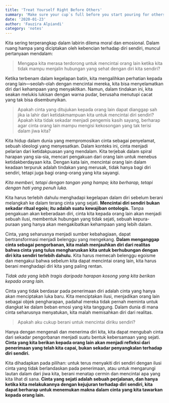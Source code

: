 ```yaml
---
title: 'Treat Yourself Right Before Others'
summary: 'Make sure your cup`s full before you start pouring for others.'
date: '2020-01-23'
author: 'Fauzira Alpiandi'
category: 'notes'
---
```


Kita sering terperangkap dalam labirin dilema moral dan emosional. Dalam ruang hampa yang diciptakan oleh kebencian terhadap diri sendiri, muncul pertanyaan mendalam:

> Mengapa kita merasa terdorong untuk mencintai orang lain ketika kita tidak mampu menjalin hubungan yang sehat dengan diri kita sendiri?

Ketika terbenam dalam kegelapan batin, kita mengalihkan perhatian kepada orang lain—seolah-olah dengan mencintai mereka, kita bisa menyelamatkan diri dari kehampaan yang menyakitkan. Namun, dalam tindakan ini, kita seakan melukis lukisan dengan warna pudar, berusaha menutupi cacat yang tak bisa disembunyikan.

> Apakah cinta yang ditujukan kepada orang lain dapat dianggap sah jika ia lahir dari ketidakmampuan kita untuk mencintai diri sendiri? Apakah kita tidak sekadar menjadi pengemis kasih sayang, berharap agar cinta orang lain mampu mengisi kekosongan yang tak terisi dalam jiwa kita?

Kita hidup dalam dunia yang mempromosikan cinta sebagai penyelamat, sebuah ideologi yang menyesatkan. Dalam konteks ini, cinta menjadi pelarian dari ketidakpuasan yang mendalam. Kita terjebak dalam spiral harapan yang sia-sia, mencari pengakuan dari orang lain untuk menebus ketidakberdayaan kita. Dengan kata lain, mencintai orang lain dalam keadaan terpuruk adalah tindakan yang merusak, tidak hanya bagi diri sendiri, tetapi juga bagi orang-orang yang kita sayangi.

*Kita memberi, tetapi dengan tangan yang hampa; kita berharap, tetapi dengan hati yang penuh luka.*

Kita harus terlebih dahulu menghadapi kegelapan dalam diri sebelum berani melangkah ke dalam terang cinta yang sejati. **Mencintai diri sendiri bukan sekadar ritual egois; itu adalah suatu kewajiban ontologis.** Tanpa pengakuan akan keberadaan diri, cinta kita kepada orang lain akan menjadi sebuah ilusi, membentuk hubungan yang tidak sejati, sebuah kepura-puraan yang hanya akan mengakibatkan kehampaan yang lebih dalam.

Cinta, yang seharusnya menjadi sumber kebahagiaan, dapat bertransformasi menjadi belenggu yang mengekang. **Dalam menganggap cinta sebagai pengorbanan, kita malah menjauhkan diri dari realitas bahwa cinta yang tulus mengharuskan kita untuk berhubungan dengan diri kita sendiri terlebih dahulu.** Kita harus memecah belenggu egoisme dan mengakui bahwa sebelum kita dapat mencintai orang lain, kita harus berani menghadapi diri kita yang paling rentan.

*Tidak ada yang lebih tragis daripada harapan kosong yang kita berikan kepada orang lain.*

Cinta yang tidak berdasar pada penerimaan diri adalah cinta yang hanya akan menciptakan luka baru. Kita menciptakan ilusi, menjadikan orang lain sebagai objek pengharapan, padahal mereka tidak pernah meminta untuk diangkat ke dalam beban emosi yang kita tanggung. Dalam dunia di mana cinta seharusnya menyatukan, kita malah memisahkan diri dari realitas.

> Apakah aku cukup berani untuk mencintai diriku sendiri?

Hanya dengan mengenali dan menerima diri kita, kita dapat mengubah cinta dari sekadar pengorbanan menjadi suatu bentuk kebersamaan yang sejati. **Cinta yang kita berikan kepada orang lain akan menjadi refleksi dari penerimaan yang telah kita capai, bukan sekadar penyangkalan terhadap diri sendiri.**

Kita dihadapkan pada pilihan: untuk terus menyakiti diri sendiri dengan ilusi cinta yang tidak berlandaskan pada penerimaan, atau untuk mengarungi lautan dalam dari jiwa kita, berani menatap cermin dan mencintai apa yang kita lihat di sana. **Cinta yang sejati adalah sebuah perjalanan, dan hanya ketika kita melakukannya dengan kejujuran terhadap diri sendiri, kita dapat berharap untuk menemukan makna dalam cinta yang kita tawarkan kepada orang lain.**
